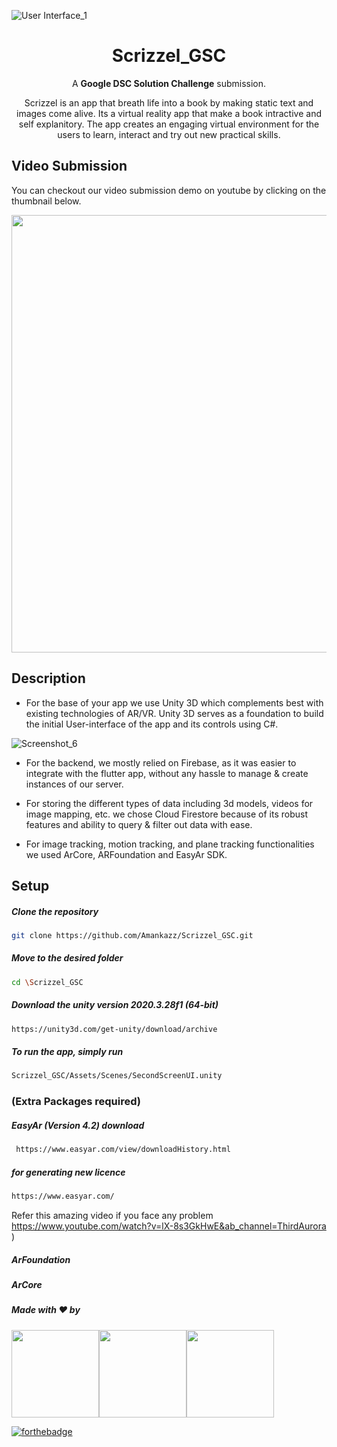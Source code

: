 
![User Interface_1 ](https://user-images.githubusercontent.com/40912399/161394038-56a75e12-5ea7-4343-aa39-ec7405c1b134.png)


<h1 align="center"> Scrizzel_GSC </h1>
<p align="center">A <b>Google DSC Solution Challenge</b> submission.</p>

<p align="center">Scrizzel is an app that breath life into a book by making static text and images come alive. Its a virtual reality app that make a book intractive and self explanitory. 
The app creates an engaging virtual environment for the users to learn, interact and try out new practical skills.</p>



## Video Submission

You can checkout our video submission demo on youtube by clicking on the thumbnail below.

<a href="https://youtu.be/P0oM-ONZaKs">
<img src="https://user-images.githubusercontent.com/40912399/161393755-96576858-17ae-4d4f-8a4c-bf6535f2b6e6.png" width="700px">                                      </a>

## Description

- For the base of your app we use Unity 3D which complements best with existing technologies of AR/VR. Unity 3D serves as a foundation to build the initial User-interface of the app and its controls using C#. 


![Screenshot_6](https://user-images.githubusercontent.com/40912399/161415060-c80b257d-5014-4fc0-b5e8-fb0c46050503.png)

- For the backend, we mostly relied on Firebase, as it was easier to integrate with the flutter app, without any hassle to manage & create instances of our server.

- For storing the different types of data including 3d models, videos for image mapping, etc. we chose Cloud Firestore because of its robust features and ability to query & filter out data with ease.

- For image tracking, motion tracking, and plane tracking functionalities we used ArCore, ARFoundation and EasyAr SDK.  


## Setup

##### Clone the repository
```bash
git clone https://github.com/Amankazz/Scrizzel_GSC.git
```
  ##### Move to the desired folder
```bash
cd \Scrizzel_GSC
```

  ##### Download the unity version 2020.3.28f1 (64-bit)
```bash
https://unity3d.com/get-unity/download/archive
```
  ##### To run the app, simply run
```bash
Scrizzel_GSC/Assets/Scenes/SecondScreenUI.unity
```  


### (Extra Packages required) 

#####  EasyAr (Version 4.2) download
```bash
 https://www.easyar.com/view/downloadHistory.html
```

##### for generating new licence 
```bash
https://www.easyar.com/    
```

Refer this amazing video if you face any problem https://www.youtube.com/watch?v=lX-8s3GkHwE&ab_channel=ThirdAurora )

##### ArFoundation

##### ArCore

##### Made with ♥ by 

<p align="left">
<a href="https://github.com/Amankazz"><img width="140px" src="https://avatars.githubusercontent.com/u/40912399?v=4"></a><a href="https://github.com/Nikoszc"><img width="140px" src="https://avatars.githubusercontent.com/u/54637215?v=4"></a><a href="https://github.com/pccoder-2000"><img width="140px" src="https://avatars.githubusercontent.com/u/66944725?v=4"></a>
</p>

[![forthebadge](https://forthebadge.com/images/badges/built-with-love.svg)](https://github.com/Amankazz)


